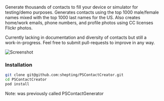 Generate thousands of contacts to fill your device or simulator for testing/demo purposes. Generates contacts using the top 1000 male/female names mixed with the top 1000 last names for the US. Also creates home/work emails, phone numbers, and profile photos using CC licenses Flickr photos.

Currently lacking in documentation and diversity of contacts but still a work-in-progress. Feel free to submit pull-requests to improve in any way.


![Screenshot][screenshot]

[screenshot]: https://raw.github.com/shepting/PSContactGenerator/master/Images/screenshot_small.png

### Installation

```bash
git clone git@github.com:shepting/PSContactCreator.git
cd PSContactCreator
pod install
```

Note: was previously called PSContactGenerator
